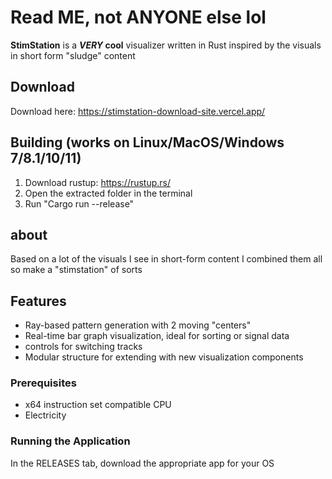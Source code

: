 # Read ME, not ANYONE else lol

**StimStation** is a **_VERY_ cool** visualizer written in Rust inspired by the visuals in short form "sludge" content

## Download

Download here: https://stimstation-download-site.vercel.app/

## Building (works on Linux/MacOS/Windows 7/8.1/10/11)

1. Download rustup: https://rustup.rs/
2. Open the extracted folder in the terminal
3. Run "Cargo run --release"

## about

Based on a lot of the visuals I see in short-form content I combined them all so make a "stimstation" of sorts

## Features

- Ray-based pattern generation with 2 moving "centers"
- Real-time bar graph visualization, ideal for sorting or signal data
- controls for switching tracks
- Modular structure for extending with new visualization components

### Prerequisites

- x64 instruction set compatible CPU
- Electricity
  
### Running the Application
In the RELEASES tab, download the appropriate app for your OS
